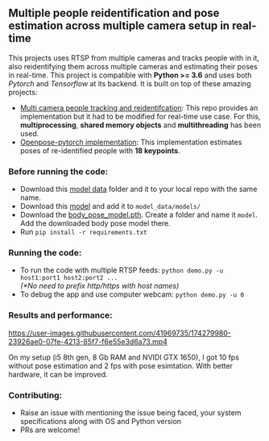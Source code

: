 ## Multiple people reidentification and pose estimation across multiple camera setup in real-time
This projects uses RTSP from multiple cameras and tracks people with in it, also reidentifying them across multiple cameras and estimating their poses in real-time. This project is compatible with **Python >= 3.6** and uses both _Pytorch_ and _Tensorflow_ at its backend. It is built on top of these amazing projects:
- [Multi camera people tracking and reidentifcation](https://github.com/samihormi/Multi-Camera-Person-Tracking-and-Re-Identification): This repo provides an implementation but it had to be modified for real-time use case. For this, **multiprocessing**, **shared memory objects** and **multithreading** has been used.
- [Openpose-pytorch implementation](https://github.com/Hzzone/pytorch-openpose): This implementation estimates poses of re-identified people with **18 keypoints**.

### Before running the code:
- Download this [model data](https://github.com/samihormi/Multi-Camera-Person-Tracking-and-Re-Identification) folder and it to your local repo with the same name.
- Download this [model](https://drive.google.com/file/d/1EtkBARD398UW93HwiVO9x3mByr0AeWMg/view?usp=sharing) and add it to `model_data/models/`
- Download the [body_pose_model.pth](https://drive.google.com/drive/folders/1JsvI4M4ZTg98fmnCZLFM-3TeovnCRElG). Create a folder and name it `model`. Add the downloaded body pose model there.
- Run `pip install -r requirements.txt`

### Running the code:
- To run the code with multiple RTSP feeds: `python demo.py -u host1:port1 host2:port2 ...` \
  _(*No need to prefix http/https with host names)_
- To debug the app and use computer webcam: `python demo.py -u 0`

### Results and performance:

https://user-images.githubusercontent.com/41969735/174279980-23926ae0-07fe-4213-85f7-f6e55e3d6a73.mp4


On my setup (i5 8th gen, 8 Gb RAM and NVIDI GTX 1650), I got 10 fps without pose estimation and 2 fps with pose esimtation. With better hardware, it can be improved.

### Contributing:
- Raise an issue with mentioning the issue being faced, your system specifications along with OS and Python version
- PRs are welcome! 

